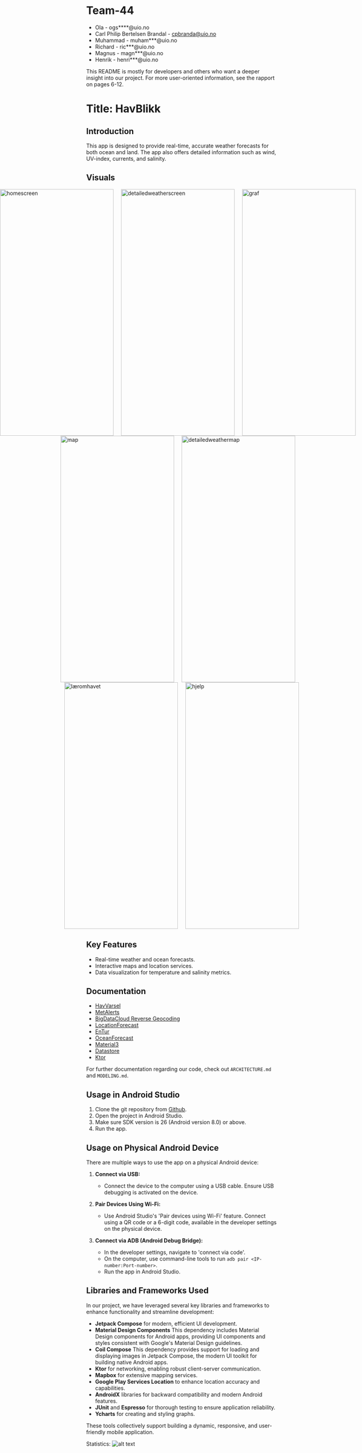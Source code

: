 # Team-44
* Ola - ogs****@uio.no
* Carl Philip Bertelsen Brandal - cpbranda@uio.no
* Muhammad - muham***@uio.no
* Richard - ric***@uio.no
* Magnus - magn***@uio.no
* Henrik - henri***@uio.no

This README is mostly for developers and others who want a deeper insight into our project.
For more user-oriented information, see the rapport on pages 6-12.

# Title: **HavBlikk**

## Introduction
This app is designed to provide real-time, accurate weather forecasts for both ocean and land. The app also offers detailed information such as wind, UV-index, currents, and salinity.

## Visuals

<div style="display: flex; justify-content: center;">
    <img src="https://github.com/user-attachments/assets/7c9170ab-0a04-4683-af24-7f1af33496c3" width="300" height="650" alt="homescreen" style="margin-right: 20px;">
    <img src="https://github.com/user-attachments/assets/75a589e3-a255-4a89-957b-ddde41b040e5" width="300" height="650" alt="detailedweatherscreen" style="margin-right: 20px;">
   
 <img src="https://github.com/user-attachments/assets/7804d4d4-c828-439e-8bfc-0a98f2c2e7b7" width="300" height="650" alt="graf" style="margin-right: 20px;">
    </div>
    
<div style="display: flex; justify-content: center;">
    <img src="https://github.com/user-attachments/assets/11211f80-02a3-42e1-8dd9-5176a7a92122" width="300" height="650" alt="map" style="margin-right: 20px;">
    <img src="https://github.com/user-attachments/assets/3679207f-26de-4d63-b17a-52c6b14cf8dc" width="300" height="650" alt="detailedweathermap" style="margin-right: 20px;">
    </div>

<div style="display: flex; justify-content: center;">
    <img src="https://github.com/user-attachments/assets/c2be4508-f131-4f33-86b8-42603961a98b" width="300" height="650" alt="læromhavet" style="margin-right: 20px;">
    <img src="https://github.com/user-attachments/assets/cfdcb9c2-15ba-47ab-aa33-c85976687cff" width="300" height="650" alt="hjelp">
    </div>


## Key Features
- Real-time weather and ocean forecasts.
- Interactive maps and location services.
- Data visualization for temperature and salinity metrics.

## Documentation
- [HavVarsel](https://api.havvarsel.no/apis/duapi/havvarsel/v2/swagger-ui.html)
- [MetAlerts](https://api.met.no/weatherapi/metalerts/2.0/documentation)
- [BigDataCloud Reverse Geocoding](https://www.bigdatacloud.com/free-api/free-reverse-geocode-to-city-api)
- [LocationForecast](https://docs.api.met.no/doc/locationforecast/HowTO.html)
- [EnTur](https://developer.entur.org/pages-geocoder-api)
- [OceanForecast](https://docs.api.met.no/doc/oceanforecast/datamodel)
- [Material3](https://developer.android.com/develop/ui/compose/designsystems/material3)
- [Datastore](https://developer.android.com/topic/libraries/architecture/datastore)
- [Ktor](https://ktor.io/docs/welcome.html)


For further documentation regarding our code, check out `ARCHITECTURE.md` and `MODELING.md`.

## Usage in Android Studio
1. Clone the git repository from [Github](https://github.uio.no/IN2000-V24/team-44).
2. Open the project in Android Studio.
3. Make sure SDK version is 26 (Android version 8.0) or above.
4. Run the app.

## Usage on Physical Android Device
There are multiple ways to use the app on a physical Android device:

1. **Connect via USB:**
    - Connect the device to the computer using a USB cable. Ensure USB debugging is activated on the device.

2. **Pair Devices Using Wi-Fi:**
    - Use Android Studio's 'Pair devices using Wi-Fi' feature. Connect using a QR code or a 6-digit code, available in the developer settings on the physical device.

3. **Connect via ADB (Android Debug Bridge):**
    - In the developer settings, navigate to 'connect via code'.
    - On the computer, use command-line tools to run `adb pair <IP-number:Port-number>`.
    - Run the app in Android Studio.

## Libraries and Frameworks Used
In our project, we have leveraged several key libraries and frameworks to enhance functionality and streamline development:
- **Jetpack Compose** for modern, efficient UI development.
- **Material Design Components** This dependency includes Material Design components for Android apps, providing UI components and styles consistent with Google's Material Design guidelines.
- **Coil Compose** This dependency provides support for loading and displaying images in Jetpack Compose, the modern UI toolkit for building native Android apps.
- **Ktor** for networking, enabling robust client-server communication.
- **Mapbox** for extensive mapping services.
- **Google Play Services Location** to enhance location accuracy and capabilities.
- **AndroidX** libraries for backward compatibility and modern Android features.
- **JUnit** and **Espresso** for thorough testing to ensure application reliability.
- **Ycharts** for creating and styling graphs.

These tools collectively support building a dynamic, responsive, and user-friendly mobile application.


Statistics:
![alt text](Havblikk-statistikk.png)
